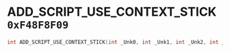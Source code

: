 # ADD_SCRIPT_USE_CONTEXT_STICK `0xF48F8F09`

```cpp
int ADD_SCRIPT_USE_CONTEXT_STICK(int _Unk0, int _Unk1, int _Unk2, int _Unk3, int _Unk4, int _Unk5, int _Unk6, int _Unk7, int _Unk8);
```